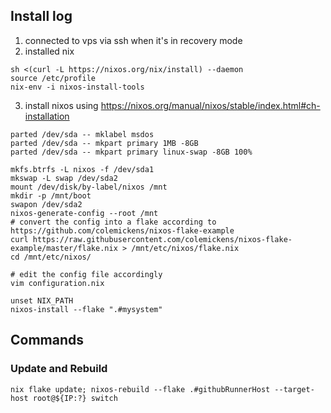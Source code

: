 ## Install log

1. connected to vps via ssh when it's in recovery mode
2. installed nix
  ```
  sh <(curl -L https://nixos.org/nix/install) --daemon
  source /etc/profile
  nix-env -i nixos-install-tools
  ```
3. install nixos using https://nixos.org/manual/nixos/stable/index.html#ch-installation
  ```
  parted /dev/sda -- mklabel msdos
  parted /dev/sda -- mkpart primary 1MB -8GB
  parted /dev/sda -- mkpart primary linux-swap -8GB 100%

  mkfs.btrfs -L nixos -f /dev/sda1
  mkswap -L swap /dev/sda2
  mount /dev/disk/by-label/nixos /mnt
  mkdir -p /mnt/boot
  swapon /dev/sda2
  nixos-generate-config --root /mnt
  # convert the config into a flake according to https://github.com/colemickens/nixos-flake-example
  curl https://raw.githubusercontent.com/colemickens/nixos-flake-example/master/flake.nix > /mnt/etc/nixos/flake.nix
  cd /mnt/etc/nixos/

  # edit the config file accordingly
  vim configuration.nix

  unset NIX_PATH
  nixos-install --flake ".#mysystem"
  ```

## Commands

### Update and Rebuild

```
nix flake update; nixos-rebuild --flake .#githubRunnerHost --target-host root@${IP:?} switch
```

